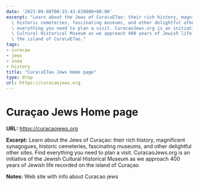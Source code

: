 ```yaml
---
date: '2023-09-08T00:15:43.639000+00:00'
excerpt: "Learn about the Jews of Cura\xE7ao: their rich history, magnificent synagogues,\
  \ historic cemeteries, fascinating museums, and other delightful other sites. Find\
  \ everything you need to plan a visit. CuracaoJews.org is an initiative of the Jewish\
  \ Cultural Historical Museum as we approach 400 years of Jewish life recorded on\
  \ the island of Cura\xE7ao."
tags:
- curacao
- jews
- snoa
- history
title: "Cura\xE7ao Jews Home page"
type: drop
url: https://curacaojews.org
---
```


# Curaçao Jews Home page

**URL:** https://curacaojews.org

**Excerpt:** Learn about the Jews of Curaçao: their rich history, magnificent synagogues, historic cemeteries, fascinating museums, and other delightful other sites. Find everything you need to plan a visit. CuracaoJews.org is an initiative of the Jewish Cultural Historical Museum as we approach 400 years of Jewish life recorded on the island of Curaçao.

**Notes:**
Web site with info about Curacao jews
